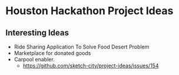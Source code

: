 # Houston Hackathon Project Ideas

## Interesting Ideas

- Ride Sharing Application To Solve Food Desert Problem 
- Marketplace for donated goods 
- Carpool enabler.
  - https://github.com/sketch-city/project-ideas/issues/154 

